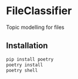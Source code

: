 # FileClassifier
Topic modelling for files

## Installation
```bash
pip install poetry
poetry install
poetry shell
```
